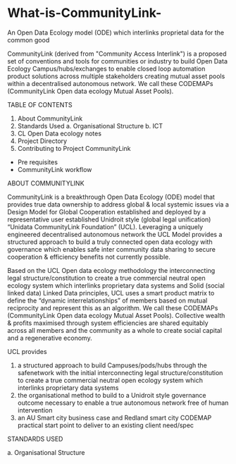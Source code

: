 # What-is-CommunityLink-
An Open Data Ecology model (ODE) which interlinks proprietal data for the common good

CommunityLink (derived from "Community Access Interlink") is a proposed set of conventions and tools for communities or industry to build Open Data Ecology Campus/hubs/exchanges to enable closed loop automation product solutions across multiple stakeholders creating mutual asset pools within a decentralised autonomous network. We call these CODEMAPs (CommunityLink Open data ecology Mutual Asset Pools).

TABLE OF CONTENTS
  1. About CommunityLink
  2. Standards Used
      a. Organisational Structure
      b. ICT 
  3. CL Open Data ecology notes
  4. Project Directory
  5. Contributing to Project CommunityLink
  * Pre requisites
  * CommunityLink workflow 

ABOUT COMMUNITYLINK

CommunityLink is a breakthrough Open Data Ecology (ODE) model that provides true data ownership to address global & local systemic issues via a Design Model for Global Cooperation established and deployed by a representative user established Unidroit style (global legal unification) “Unidata CommunityLink Foundation” (UCL). Leveraging a uniquely engineered decentralised autonomous network the UCL Model provides a structured approach to build a truly connected open data ecology with governance which enables safe inter community data sharing to secure cooperation & efficiency benefits not currently possible.

Based on the UCL Open data ecology methodology the interconnecting legal structure/constitution to create a true commercial neutral open ecology system which interlinks proprietary data systems and Solid (social linked data) Linked Data principles, UCL uses a smart product matrix to define the “dynamic interrelationships” of members based on mutual reciprocity and represent this as an algorithm. We call these CODEMAPs (CommunityLink Open data ecology Mutual Asset Pools). Collective wealth & profits maximised through system efficiencies are shared equitably across all members and the community as a whole to create social capital and a regenerative economy.

UCL provides 
1.	a structured approach to build Campuses/pods/hubs through the safenetwork with the initial interconnecting legal structure/constitution to create a true commercial neutral open ecology system which interlinks proprietary data systems
2.	the organisational method to build to a Unidroit style governance outcome necessary to enable a true autonomous network free of human intervention
3.	an AU Smart city business case and Redland smart city CODEMAP practical start point to deliver to an existing client need/spec


STANDARDS USED

a. Organisational Structure  
